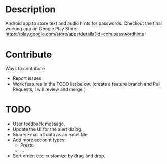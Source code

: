 # Description
Android app to store text and audio hints for passwords. Checkout the final working app on Google Play Store: https://play.google.com/store/apps/details?id=com.passwordhints

# Contribute
Ways to contribute
- Report issues
- Work features in the TODO list below. (create a feature branch and Pull Requests, I will review and merge.)

# TODO
- User feedback message.
- Update the UI for the alert dialog.
- Share: Email all data as an excel file.
- Add more account types:
  - Presto
  - ...
- Sort order: e.x. customize by drag and drop.

